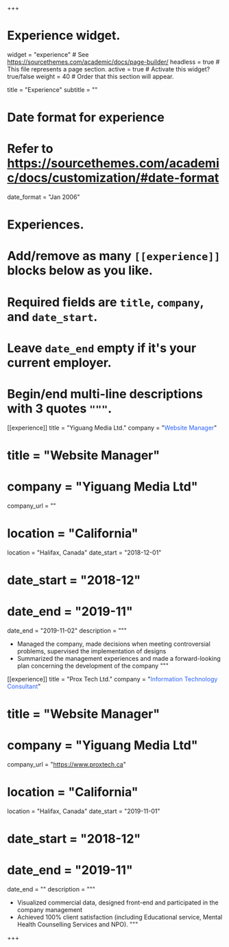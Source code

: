 +++
# Experience widget.
widget = "experience"  # See https://sourcethemes.com/academic/docs/page-builder/
headless = true  # This file represents a page section.
active = true  # Activate this widget? true/false
weight = 40  # Order that this section will appear.

title = "Experience"
subtitle = ""

# Date format for experience
#   Refer to https://sourcethemes.com/academic/docs/customization/#date-format
date_format = "Jan 2006"

# Experiences.
#   Add/remove as many `[[experience]]` blocks below as you like.
#   Required fields are `title`, `company`, and `date_start`.
#   Leave `date_end` empty if it's your current employer.
#   Begin/end multi-line descriptions with 3 quotes `"""`.

[[experience]]
    title = "Yiguang Media Ltd."
    company = "<font color = '#2962FF'>Website Manager</font>"
   # title = "Website Manager"
   # company = "Yiguang Media Ltd"
   company_url = ""
   # location = "California"
   location = "Halifax, Canada"
   date_start = "2018-12-01"
   # date_start = "2018-12"
   # date_end = "2019-11"
   date_end = "2019-11-02"
   description = """
   

   * Managed the company, made decisions when meeting controversial problems, supervised the implementation of designs
   * Summarized the management experiences and made a forward-looking plan concerning the development of the company
   """
 
   [[experience]]
    title = "Prox Tech Ltd."
    company = "<font color = '#2962FF'>Information Technology Consultant</font>"
   # title = "Website Manager"
   # company = "Yiguang Media Ltd"
   company_url = "https://www.proxtech.ca"
   # location = "California"
   location = "Halifax, Canada"
   date_start = "2019-11-01"
   # date_start = "2018-12"
   # date_end = "2019-11"
   date_end = ""
   description = """
   

   * Visualized commercial data, designed front-end and participated in the company management
   * Achieved 100% client satisfaction (including Educational service, Mental Health Counselling Services and NPO).
   """



+++
